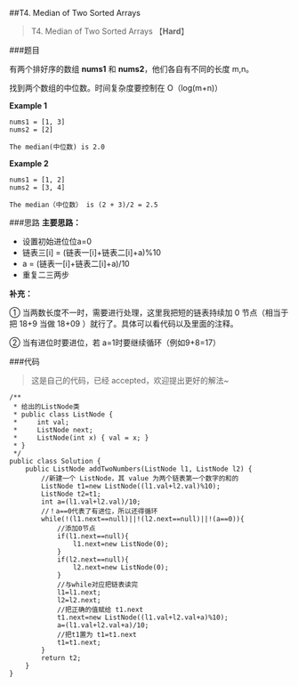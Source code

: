 ##T4. Median of Two Sorted Arrays
> T4. Median of Two Sorted Arrays 【**Hard**】

###题目

有两个排好序的数组 **nums1** 和 **nums2**，他们各自有不同的长度 m,n。

找到两个数组的中位数。时间复杂度要控制在 O（log(m+n)）

**Example 1**

```
nums1 = [1, 3]
nums2 = [2]

The median(中位数) is 2.0
```
**Example 2**

```
nums1 = [1, 2]
nums2 = [3, 4]

The median（中位数） is (2 + 3)/2 = 2.5
```
###思路
**主要思路：**

- 设置初始进位位a=0
- 链表三[i] = (链表一[i]+链表二[i]+a)%10
- a = (链表一[i]+链表二[i]+a)/10
- 重复二三两步

**补充：**

① 当两数长度不一时，需要进行处理，这里我把短的链表持续加 0 节点（相当于把 18+9 当做 18+09 ）就行了。具体可以看代码以及里面的注释。

② 当有进位时要进位，若 a=1时要继续循环（例如9+8=17）

###代码

>这是自己的代码，已经 accepted，欢迎提出更好的解法~

```
/**
 * 给出的ListNode类
 * public class ListNode {
 *     int val;
 *     ListNode next;
 *     ListNode(int x) { val = x; }
 * }
 */
public class Solution {
    public ListNode addTwoNumbers(ListNode l1, ListNode l2) {
        //新建一个 ListNode，其 value 为两个链表第一个数字的和的
        ListNode t1=new ListNode((l1.val+l2.val)%10);
        ListNode t2=t1;
        int a=(l1.val+l2.val)/10;
        //！a==0代表了有进位，所以还得循环
        while(!(l1.next==null)||!(l2.next==null)||!(a==0)){
            //添加0节点
            if(l1.next==null){
                l1.next=new ListNode(0);
            }
            if(l2.next==null){
                l2.next=new ListNode(0);
            }
            //与while对应把链表读完
            l1=l1.next;
            l2=l2.next;
            //把正确的值赋给 t1.next
            t1.next=new ListNode((l1.val+l2.val+a)%10);
            a=(l1.val+l2.val+a)/10;
            //把t1置为 t1=t1.next
            t1=t1.next; 
        }
        return t2;
    }
}
```
